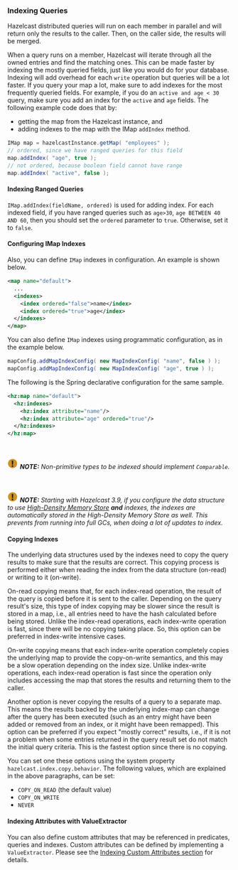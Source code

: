 

### Indexing Queries

Hazelcast distributed queries will run on each member in parallel and will return only the results to the caller.
Then, on the caller side, the results will be merged.

When a query runs on a
member, Hazelcast will iterate through all the owned entries and find the matching ones. This can be made faster by indexing
the mostly queried fields, just like you would do for your database. Indexing will add overhead for each `write`
operation but queries will be a lot faster. If you query your map a lot, make sure to add indexes for the most frequently
queried fields. For example, if you do an `active and age < 30` query, make sure you add an index for the `active` and
`age` fields. The following example code does that by:

- getting the map from the Hazelcast instance, and
- adding indexes to the map with the IMap `addIndex` method.

```java
IMap map = hazelcastInstance.getMap( "employees" );
// ordered, since we have ranged queries for this field
map.addIndex( "age", true );
// not ordered, because boolean field cannot have range
map.addIndex( "active", false );
```

#### Indexing Ranged Queries

`IMap.addIndex(fieldName, ordered)` is used for adding index. For each indexed field, if you have ranged queries such as `age>30`,
`age BETWEEN 40 AND 60`, then you should set the `ordered` parameter to `true`. Otherwise, set it to `false`.

#### Configuring IMap Indexes

Also, you can define `IMap` indexes in configuration. An example is shown below.

```xml
<map name="default">
  ...
  <indexes>
    <index ordered="false">name</index>
    <index ordered="true">age</index>
  </indexes>
</map>
```

You can also define `IMap` indexes using programmatic configuration, as in the example below.

```java
mapConfig.addMapIndexConfig( new MapIndexConfig( "name", false ) );
mapConfig.addMapIndexConfig( new MapIndexConfig( "age", true ) );
```

The following is the Spring declarative configuration for the same sample.

```xml
<hz:map name="default">
  <hz:indexes>
    <hz:index attribute="name"/>
    <hz:index attribute="age" ordered="true"/>
  </hz:indexes>
</hz:map>
```
<br></br>
![image](images/NoteSmall.jpg) ***NOTE:*** *Non-primitive types to be indexed should implement *`Comparable`*.*

<br></br>
![image](images/NoteSmall.jpg) ***NOTE:*** *Starting with Hazelcast 3.9, if you configure the data structure to use [High-Density Memory Store](#configuring-high-density-memory-store) ***and*** indexes, the indexes are automatically stored in the High-Density Memory Store as well. This prevents from running into full GCs, when doing a lot of updates to index.*

#### Copying Indexes

The underlying data structures used by the indexes need to copy the query results to make sure that the results are correct. This copying process is performed either when reading the index from the data structure (on-read) or writing to it (on-write).

On-read copying means that, for each index-read operation, the result of the query is copied before it is sent to the caller. Depending on the query result's size, this type of index copying may be slower since the result is stored in a map, i.e., all entries need to have the hash calculated before being stored. Unlike the index-read operations, each index-write operation is fast, since there will be no copying taking place. So, this option can be preferred in index-write intensive cases.

On-write copying means that each index-write operation completely copies the underlying map to provide the copy-on-write semantics, and this may be a slow operation depending on the index size. Unlike index-write operations, each index-read operation is fast since the operation only includes accessing the map that stores the results and returning them to the caller.

Another option is never copying the results of a query to a separate map. This means the results backed by the underlying index-map can change after the query has been executed (such as an entry might have been added or removed from an index, or it might have been remapped). This option can be preferred if you expect "mostly correct" results, i.e., if it is not a problem when some entries returned in the query result set do not match the initial query criteria. This is the fastest option since there is no copying.

You can set one these options using the system property `hazelcast.index.copy.behavior`. The following values, which are explained in the above paragraphs, can be set:

- `COPY_ON_READ` (the default value)
- `COPY_ON_WRITE`
- `NEVER`
 

#### Indexing Attributes with ValueExtractor

You can also define custom attributes that may be referenced in predicates, queries and indexes. Custom attributes can be defined by implementing a `ValueExtractor`. Please see the [Indexing Custom Attributes section](#indexing-custom-attributes) for details.

